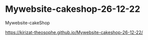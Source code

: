 # Mywebsite-cakeshop-26-12-22
Mywebsite-cakeShop

https://kirizat-theosophe.github.io/Mywebsite-cakeshop-26-12-22/
